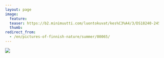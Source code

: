 ```yaml
---
layout: page
image:
  feature:
  teaser: https://b2.minimuutti.com/luontokuvat/kes%C3%A4/3/DS18240-245px.jpg
  thumb:
redirect_from:
  - /en/pictures-of-finnish-nature/summer/00065/
---
```


![](https://b2.minimuutti.com/luontokuvat/kes%C3%A4/3/DS18240-800px.jpg)
